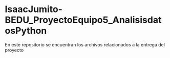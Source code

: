# IsaacJumito-BEDU_ProyectoEquipo5_AnalisisdatosPython
En este repositorio se encuentran los archivos relacionados a la entrega del proyecto
